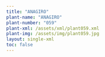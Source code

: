```yaml
---
title: "ANAGIRO"
plant-name: "ANAGIRO"
plant-number: "059"
plant-xml: /assets/xml/plant059.xml
plant-img: /assets/img/plant059.jpg
layout: single-xml
toc: false
---
```

